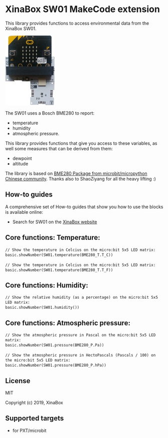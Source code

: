 # XinaBox SW01 MakeCode extension

This library provides functions to access environmental data from the XinaBox SW01.

![](sw01.jpg)

The SW01 uses a Bosch BME280 to report:
* temperature 
* humidity 
* atmospheric pressure.

This library provides functions that give you access to these variables, as well some measures that can be derived from them:
* dewpoint
* altitude

The library is based on [BME280 Package from microbit/micropython Chinese community](https://github.com/makecode-extensions/BME280). Thanks also to ShaoZiyang for all the heavy lifting :)
  


## How-to guides

A comprehensive set of How-to guides that show you how to use the blocks is available online:
* Search for SW01 on the [XinaBox website](https://xinabox.cc/)



## Core functions: Temperature:

```blocks
// Show the temperature in Celcius on the micro:bit 5x5 LED matrix:
basic.showNumber(SW01.temperature(BME280_T.T_C))

// Show the temperature in Celcius on the micro:bit 5x5 LED matrix:
basic.showNumber(SW01.temperature(BME280_T.T_F))

```


## Core functions: Humidity:

```blocks
// Show the relative humidity (as a percentage) on the micro:bit 5x5 LED matrix:
basic.showNumber(SW01.humidity())

```

## Core functions: Atmospheric pressure:

```blocks
// Show the atmospheric pressure in Pascal on the micro:bit 5x5 LED matrix:
basic.showNumber(SW01.pressure(BME280_P.Pa))

// Show the atmospheric pressure in HectoPascals (Pascals / 100) on the micro:bit 5x5 LED matrix:
basic.showNumber(SW01.pressure(BME280_P.hPa))

```



## License

MIT

Copyright (c) 2019, XinaBox  

## Supported targets

* for PXT/microbit

